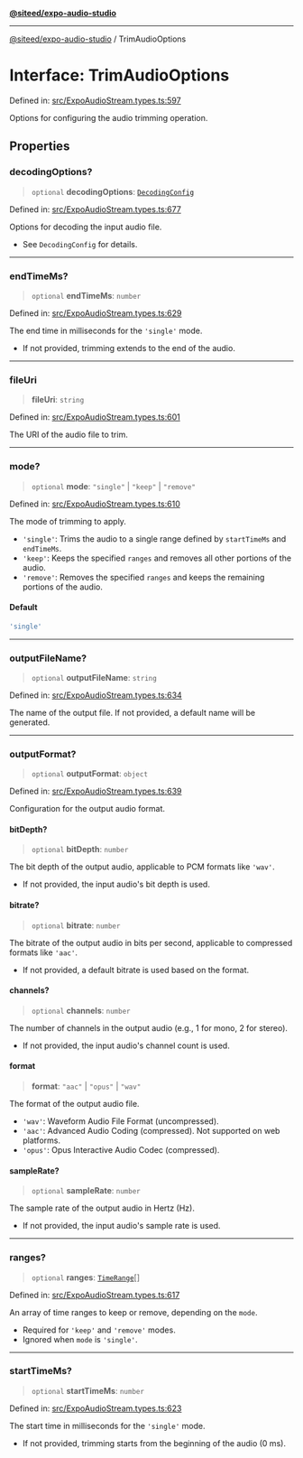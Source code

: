 [**@siteed/expo-audio-studio**](../README.md)

***

[@siteed/expo-audio-studio](../README.md) / TrimAudioOptions

# Interface: TrimAudioOptions

Defined in: [src/ExpoAudioStream.types.ts:597](https://github.com/deeeed/expo-audio-stream/blob/acf23f6c5feaf05159a3376898117bd6525f08bd/packages/expo-audio-studio/src/ExpoAudioStream.types.ts#L597)

Options for configuring the audio trimming operation.

## Properties

### decodingOptions?

> `optional` **decodingOptions**: [`DecodingConfig`](DecodingConfig.md)

Defined in: [src/ExpoAudioStream.types.ts:677](https://github.com/deeeed/expo-audio-stream/blob/acf23f6c5feaf05159a3376898117bd6525f08bd/packages/expo-audio-studio/src/ExpoAudioStream.types.ts#L677)

Options for decoding the input audio file.
- See `DecodingConfig` for details.

***

### endTimeMs?

> `optional` **endTimeMs**: `number`

Defined in: [src/ExpoAudioStream.types.ts:629](https://github.com/deeeed/expo-audio-stream/blob/acf23f6c5feaf05159a3376898117bd6525f08bd/packages/expo-audio-studio/src/ExpoAudioStream.types.ts#L629)

The end time in milliseconds for the `'single'` mode.
- If not provided, trimming extends to the end of the audio.

***

### fileUri

> **fileUri**: `string`

Defined in: [src/ExpoAudioStream.types.ts:601](https://github.com/deeeed/expo-audio-stream/blob/acf23f6c5feaf05159a3376898117bd6525f08bd/packages/expo-audio-studio/src/ExpoAudioStream.types.ts#L601)

The URI of the audio file to trim.

***

### mode?

> `optional` **mode**: `"single"` \| `"keep"` \| `"remove"`

Defined in: [src/ExpoAudioStream.types.ts:610](https://github.com/deeeed/expo-audio-stream/blob/acf23f6c5feaf05159a3376898117bd6525f08bd/packages/expo-audio-studio/src/ExpoAudioStream.types.ts#L610)

The mode of trimming to apply.
- `'single'`: Trims the audio to a single range defined by `startTimeMs` and `endTimeMs`.
- `'keep'`: Keeps the specified `ranges` and removes all other portions of the audio.
- `'remove'`: Removes the specified `ranges` and keeps the remaining portions of the audio.

#### Default

```ts
'single'
```

***

### outputFileName?

> `optional` **outputFileName**: `string`

Defined in: [src/ExpoAudioStream.types.ts:634](https://github.com/deeeed/expo-audio-stream/blob/acf23f6c5feaf05159a3376898117bd6525f08bd/packages/expo-audio-studio/src/ExpoAudioStream.types.ts#L634)

The name of the output file. If not provided, a default name will be generated.

***

### outputFormat?

> `optional` **outputFormat**: `object`

Defined in: [src/ExpoAudioStream.types.ts:639](https://github.com/deeeed/expo-audio-stream/blob/acf23f6c5feaf05159a3376898117bd6525f08bd/packages/expo-audio-studio/src/ExpoAudioStream.types.ts#L639)

Configuration for the output audio format.

#### bitDepth?

> `optional` **bitDepth**: `number`

The bit depth of the output audio, applicable to PCM formats like `'wav'`.
- If not provided, the input audio's bit depth is used.

#### bitrate?

> `optional` **bitrate**: `number`

The bitrate of the output audio in bits per second, applicable to compressed formats like `'aac'`.
- If not provided, a default bitrate is used based on the format.

#### channels?

> `optional` **channels**: `number`

The number of channels in the output audio (e.g., 1 for mono, 2 for stereo).
- If not provided, the input audio's channel count is used.

#### format

> **format**: `"aac"` \| `"opus"` \| `"wav"`

The format of the output audio file.
- `'wav'`: Waveform Audio File Format (uncompressed).
- `'aac'`: Advanced Audio Coding (compressed). Not supported on web platforms.
- `'opus'`: Opus Interactive Audio Codec (compressed).

#### sampleRate?

> `optional` **sampleRate**: `number`

The sample rate of the output audio in Hertz (Hz).
- If not provided, the input audio's sample rate is used.

***

### ranges?

> `optional` **ranges**: [`TimeRange`](TimeRange.md)[]

Defined in: [src/ExpoAudioStream.types.ts:617](https://github.com/deeeed/expo-audio-stream/blob/acf23f6c5feaf05159a3376898117bd6525f08bd/packages/expo-audio-studio/src/ExpoAudioStream.types.ts#L617)

An array of time ranges to keep or remove, depending on the `mode`.
- Required for `'keep'` and `'remove'` modes.
- Ignored when `mode` is `'single'`.

***

### startTimeMs?

> `optional` **startTimeMs**: `number`

Defined in: [src/ExpoAudioStream.types.ts:623](https://github.com/deeeed/expo-audio-stream/blob/acf23f6c5feaf05159a3376898117bd6525f08bd/packages/expo-audio-studio/src/ExpoAudioStream.types.ts#L623)

The start time in milliseconds for the `'single'` mode.
- If not provided, trimming starts from the beginning of the audio (0 ms).
